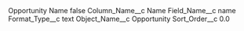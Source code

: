 <?xml version="1.0" encoding="UTF-8"?>
<CustomMetadata xmlns="http://soap.sforce.com/2006/04/metadata" xmlns:xsi="http://www.w3.org/2001/XMLSchema-instance" xmlns:xsd="http://www.w3.org/2001/XMLSchema">
    <label>Opportunity Name</label>
    <protected>false</protected>
    <values>
        <field>Column_Name__c</field>
        <value xsi:type="xsd:string">Name</value>
    </values>
    <values>
        <field>Field_Name__c</field>
        <value xsi:type="xsd:string">name</value>
    </values>
    <values>
        <field>Format_Type__c</field>
        <value xsi:type="xsd:string">text</value>
    </values>
    <values>
        <field>Object_Name__c</field>
        <value xsi:type="xsd:string">Opportunity</value>
    </values>
    <values>
        <field>Sort_Order__c</field>
        <value xsi:type="xsd:double">0.0</value>
    </values>
</CustomMetadata>
